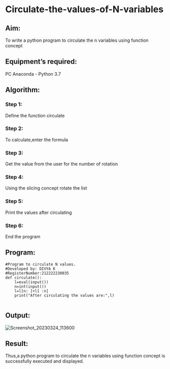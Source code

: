 # Circulate-the-values-of-N-variables
## Aim:
To write a python program to circulate the n variables using function concept
## Equipment’s required:
PC
Anaconda - Python 3.7
## Algorithm: 
### Step 1:
Define the function circulate
### Step 2:
To calculate,enter the formula
### Step 3: 
Get the value from the user for the number of rotation
### Step 4: 
Using the slicing concept rotate the list
### Step 5: 
Print the values after circulating
### Step 6:
End the program
## Program:
```
#Program to circulate N values.
#Developed by: DIVYA K
#RegisterNumber:212222230035
def circulate():
    l=eval(input())
    n=int(input())
    l=l[n: ]+l[ :n]
    print("After circulating the values are:",l)


```
## Output:
![Screenshot_20230324_113600](https://user-images.githubusercontent.com/119393621/227699278-a3935293-d32b-4c25-bee8-d7c42120328e.png)



## Result:
Thus,a python program to circulate the n variables using function concept is successfully executed and displayed.
